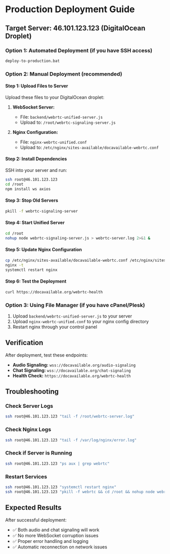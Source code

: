 # Production Deployment Guide

## Target Server: 46.101.123.123 (DigitalOcean Droplet)

### Option 1: Automated Deployment (if you have SSH access)
```bash
deploy-to-production.bat
```

### Option 2: Manual Deployment (recommended)

#### Step 1: Upload Files to Server
Upload these files to your DigitalOcean droplet:

1. **WebSocket Server:**
   - File: `backend/webrtc-unified-server.js`
   - Upload to: `/root/webrtc-signaling-server.js`

2. **Nginx Configuration:**
   - File: `nginx-webrtc-unified.conf`
   - Upload to: `/etc/nginx/sites-available/docavailable-webrtc.conf`

#### Step 2: Install Dependencies
SSH into your server and run:
```bash
ssh root@46.101.123.123
cd /root
npm install ws axios
```

#### Step 3: Stop Old Servers
```bash
pkill -f webrtc-signaling-server
```

#### Step 4: Start Unified Server
```bash
cd /root
nohup node webrtc-signaling-server.js > webrtc-server.log 2>&1 &
```

#### Step 5: Update Nginx Configuration
```bash
cp /etc/nginx/sites-available/docavailable-webrtc.conf /etc/nginx/sites-enabled/
nginx -t
systemctl restart nginx
```

#### Step 6: Test the Deployment
```bash
curl https://docavailable.org/webrtc-health
```

### Option 3: Using File Manager (if you have cPanel/Plesk)
1. Upload `backend/webrtc-unified-server.js` to your server
2. Upload `nginx-webrtc-unified.conf` to your nginx config directory
3. Restart nginx through your control panel

## Verification

After deployment, test these endpoints:

- **Audio Signaling:** `wss://docavailable.org/audio-signaling`
- **Chat Signaling:** `wss://docavailable.org/chat-signaling`
- **Health Check:** `https://docavailable.org/webrtc-health`

## Troubleshooting

### Check Server Logs
```bash
ssh root@46.101.123.123 "tail -f /root/webrtc-server.log"
```

### Check Nginx Logs
```bash
ssh root@46.101.123.123 "tail -f /var/log/nginx/error.log"
```

### Check if Server is Running
```bash
ssh root@46.101.123.123 "ps aux | grep webrtc"
```

### Restart Services
```bash
ssh root@46.101.123.123 "systemctl restart nginx"
ssh root@46.101.123.123 "pkill -f webrtc && cd /root && nohup node webrtc-signaling-server.js > webrtc-server.log 2>&1 &"
```

## Expected Results

After successful deployment:
- ✅ Both audio and chat signaling will work
- ✅ No more WebSocket corruption issues
- ✅ Proper error handling and logging
- ✅ Automatic reconnection on network issues
